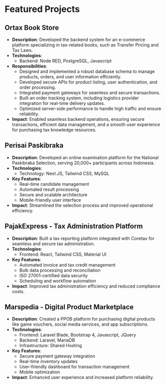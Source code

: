 # Featured Projects
## Ortax Book Store  
- **Description**: Developed the backend system for an e-commerce platform specializing in tax-related books, such as Transfer Pricing and Tax Laws.  
- **Technologies**:  
  - Backend: Node RED, PostgreSQL, Javascript  
- **Responsibilities**:  
  - Designed and implemented a robust database schema to manage products, orders, and user information efficiently.  
  - Developed secure APIs for product listing, user authentication, and order processing.  
  - Integrated payment gateways for seamless and secure transactions.  
  - Built an order tracking system, including logistics provider integration for real-time delivery updates.  
  - Optimized server-side performance to handle high traffic and ensure reliability.  
- **Impact**: Enabled seamless backend operations, ensuring secure transactions, efficient data management, and a smooth user experience for purchasing tax knowledge resources.  

## Perisai Paskibraka  
- **Description**: Developed an online examination platform for the National Paskibraka Selection, serving 20,000+ participants across Indonesia.  
- **Technologies**:  
  - Technology: Next.JS, Tailwind CSS, MySQL   
- **Key Features**:  
  - Real-time candidate management  
  - Automated result processing  
  - Secure and scalable architecture  
  - Mobile-friendly user interface  
- **Impact**: Streamlined the selection process and improved operational efficiency.  

## PajakExpress - Tax Administration Platform  
- **Description**: Built a tax reporting platform integrated with Coretax for seamless and secure tax administration.  
- **Technologies**:  
  - Frontend: React, Tailwind CSS, Material UI  
- **Key Features**:  
  - Automated invoice and tax credit management  
  - Bulk data processing and reconciliation  
  - ISO 27001-certified data security  
  - Scheduling and workflow automation  
- **Impact**: Improved tax administration efficiency and reduced compliance costs.  

## Marspedia - Digital Product Marketplace  
- **Description**: Created a PPOB platform for purchasing digital products like game vouchers, social media services, and app subscriptions.  
- **Technologies**:  
  - Frontend: Laravel Blade, Bootstrap 4, Javascript, JQuery
  - Backend: Laravel, MariaDB  
  - Infrastructure: Shared Hosting  
- **Key Features**:  
  - Secure payment gateway integration  
  - Real-time inventory updates  
  - User-friendly dashboard for transaction management  
  - Mobile optimization  
- **Impact**: Enhanced user experience and increased platform reliability.  
